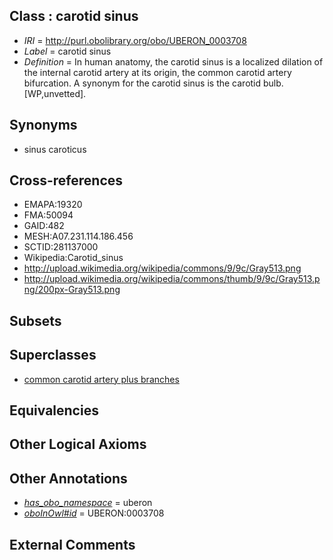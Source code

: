 
## Class : carotid sinus

 * *IRI* = http://purl.obolibrary.org/obo/UBERON_0003708
 * *Label* = carotid sinus
 * *Definition* = In human anatomy, the carotid sinus is a localized dilation of the internal carotid artery at its origin, the common carotid artery bifurcation. A synonym for the carotid sinus is the carotid bulb. [WP,unvetted].

## Synonyms

 * sinus caroticus

## Cross-references

 * EMAPA:19320
 * FMA:50094
 * GAID:482
 * MESH:A07.231.114.186.456
 * SCTID:281137000
 * Wikipedia:Carotid_sinus
 * http://upload.wikimedia.org/wikipedia/commons/9/9c/Gray513.png
 * http://upload.wikimedia.org/wikipedia/commons/thumb/9/9c/Gray513.png/200px-Gray513.png

## Subsets


## Superclasses

 * [common carotid artery plus branches](../../UBERON/30/UBERON_0001530.md)

## Equivalencies


## Other Logical Axioms


## Other Annotations

 * *[has_obo_namespace](../../ce/oboInOwl#hasOBONamespace.md)* = uberon
 * *[oboInOwl#id](../../id/oboInOwl#id.md)* = UBERON:0003708

## External Comments

